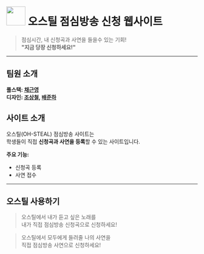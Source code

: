 # <img src="https://github.com/user-attachments/assets/6fee3dcc-695c-47a4-8fec-46ab0d3adce3" width="50"/>  ****오스틸**** 점심방송 신청 웹사이트

> 점심시간, 내 신청곡과 사연을 들을수 있는 기회!  
> **"지금 당장 신청하세요!"**

---
## 팀원 소개
**풀스택: [채근영](https://github.com/chaeyn)**  
**디자인: [조상철](https://github.com/JoSangcheol), [배준하](https://github.com/uhihi09)**

## 사이트 소개

오스틸(OH-STEAL) 점심방송 사이트는  
학생들이 직접 **신청곡과 사연을 등록**할 수 있는 사이트입니다.

**주요 기능:**
- 신청곡 등록
- 사연 접수
---

## 오스틸 사용하기

> 오스틸에서 내가 듣고 싶은 노래를  
> 내가 직접 점심방송 신청곡으로 신청하세요!

> 오스틸에서 모두에게 들려줄 나의 사연을  
> 직접 점심방송 사연으로 신청하세요!

> 
> 
